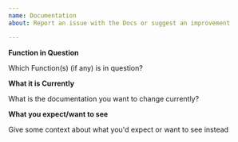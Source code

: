 ```yaml
---
name: Documentation
about: Report an issue with the Docs or suggest an improvement

---
```


**Function in Question**

Which Function(s) (if any) is in question?

**What it is Currently**

What is the documentation you want to change currently?

**What you expect/want to see**

Give some context about what you'd expect or want to see instead
